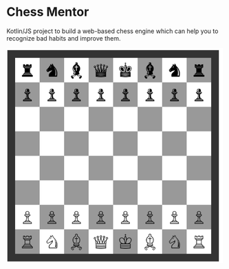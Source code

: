 # Chess Mentor

Kotlin/JS project to build a web-based chess engine which can help you to recognize bad habits and improve them.

![homepage](img/homepage.png)